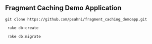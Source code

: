 ## Fragment Caching Demo Application

```
git clone https://github.com/psahni/fragment_caching_demoapp.git
```

```
 rake db:create
```

```
 rake db:migrate
```
